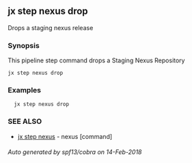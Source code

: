 ## jx step nexus drop

Drops a staging nexus release

### Synopsis


This pipeline step command drops a Staging Nexus Repository

```
jx step nexus drop
```

### Examples

```
  jx step nexus drop
```

### SEE ALSO
* [jx step nexus](jx_step_nexus.md)	 - nexus [command]

###### Auto generated by spf13/cobra on 14-Feb-2018
